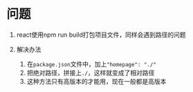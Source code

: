 # 问题
1. react使用npm run build打包项目文件，同样会遇到路径的问题

2. 解决办法
   1) 在`package.json`文件中，加上`"homepage": "./"`
   2) 把绝对路径，拼接上`./`，这样就变成了相对路径
   3) 这种方法只有高版本的才能用，现在一般都是高版本